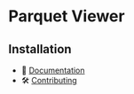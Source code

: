 # Parquet Viewer

## Installation

- 📜 [Documentation](https://github.com/flow-php/flow/blob/1.x/docs/components/libs/parquet-viewer.md)
- 🛠️ [Contributing](https://github.com/flow-php/flow/blob/1.x/CONTRIBUTING.md)